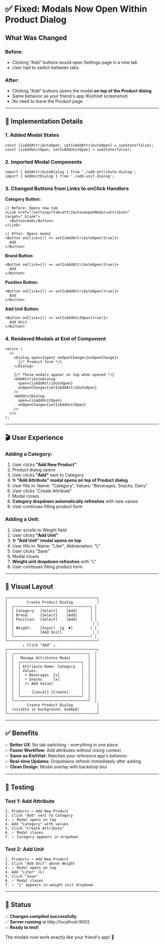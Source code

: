 # ✅ Fixed: Modals Now Open Within Product Dialog

## What Was Changed

### **Before:**
- Clicking "Add" buttons would open Settings page in a new tab
- User had to switch between tabs

### **After:**
- Clicking "Add" buttons opens the modal **on top of the Product dialog**
- Same behavior as your friend's app (KiotViet screenshot)
- No need to leave the Product page

---

## 🎯 Implementation Details

### **1. Added Modal States**
```tsx
const [isAddAttributeOpen, setIsAddAttributeOpen] = useState(false);
const [isAddUnitOpen, setIsAddUnitOpen] = useState(false);
```

### **2. Imported Modal Components**
```tsx
import { AddAttributeDialog } from './add-attribute-dialog';
import { AddUnitDialog } from './add-unit-dialog';
```

### **3. Changed Buttons from Links to onClick Handlers**

**Category Button:**
```tsx
// Before: Opens new tab
<Link href="/settings?tab=attributes&openModal=attribute" target="_blank">
  <Button>Add</Button>
</Link>

// After: Opens modal
<Button onClick={() => setIsAddAttributeOpen(true)}>
  Add
</Button>
```

**Brand Button:**
```tsx
<Button onClick={() => setIsAddAttributeOpen(true)}>
  Add
</Button>
```

**Position Button:**
```tsx
<Button onClick={() => setIsAddAttributeOpen(true)}>
  Add
</Button>
```

**Add Unit Button:**
```tsx
<Button onClick={() => setIsAddUnitOpen(true)}>
  Add Unit
</Button>
```

### **4. Rendered Modals at End of Component**
```tsx
return (
  <>
    <Dialog open={open} onOpenChange={onOpenChange}>
      {/* Product form */}
    </Dialog>
    
    {/* These modals appear on top when opened */}
    <AddAttributeDialog 
      open={isAddAttributeOpen} 
      onOpenChange={setIsAddAttributeOpen}
    />
    <AddUnitDialog 
      open={isAddUnitOpen} 
      onOpenChange={setIsAddUnitOpen}
    />
  </>
);
```

---

## 🎬 User Experience

### **Adding a Category:**
1. User clicks **"Add New Product"**
2. Product dialog opens
3. User clicks **"Add"** next to Category
4. **✨ "Add Attribute" modal opens on top of Product dialog**
5. User fills in: Name: "Category", Values: "Beverages, Snacks, Dairy"
6. User clicks "Create Attribute"
7. Modal closes
8. **Category dropdown automatically refreshes** with new values
9. User continues filling product form

### **Adding a Unit:**
1. User scrolls to Weight field
2. User clicks **"Add Unit"**
3. **✨ "Add Unit" modal opens on top**
4. User fills in: Name: "Liter", Abbreviation: "L"
5. User clicks "Save"
6. Modal closes
7. **Weight unit dropdown refreshes** with "L"
8. User continues filling product form

---

## 🎨 Visual Layout

```
┌─────────────────────────────────────────┐
│         Create Product Dialog           │
│  ┌───────────────────────────────────┐ │
│  │ Category:  [Select]    [Add]      │ │
│  │ Brand:     [Select]    [Add]      │ │
│  │ Position:  [Select]    [Add]      │ │
│  │                                    │ │
│  │ Weight:    [Input]  [g  ▼]        │ │
│  │            [Add Unit]              │ │
│  └───────────────────────────────────┘ │
└─────────────────────────────────────────┘
        ↓ Click "Add" ↓
┌─────────────────────────────────────────┐
│  ┌──────────────────────────────────┐  │
│  │   Manage Attributes Modal        │  │
│  │  ┌────────────────────────────┐  │  │
│  │  │ Attribute Name: Category   │  │  │
│  │  │ Values:                    │  │  │
│  │  │  • Beverages  [x]          │  │  │
│  │  │  • Snacks     [x]          │  │  │
│  │  │  [+ Add Value]             │  │  │
│  │  │                            │  │  │
│  │  │     [Cancel] [Create]      │  │  │
│  │  └────────────────────────────┘  │  │
│  └──────────────────────────────────┘  │
│         Create Product Dialog           │
│  (visible in background, dimmed)        │
└─────────────────────────────────────────┘
```

---

## ✅ Benefits

✅ **Better UX**: No tab switching - everything in one place  
✅ **Faster Workflow**: Add attributes without losing context  
✅ **Same as KiotViet**: Matches your reference app's behavior  
✅ **Real-time Updates**: Dropdowns refresh immediately after adding  
✅ **Clean Design**: Modal overlay with backdrop blur  

---

## 🧪 Testing

### **Test 1: Add Attribute**
```
1. Products → Add New Product
2. Click "Add" next to Category
3. ✅ Modal opens on top
4. Add "Category" with values
5. Click "Create Attribute"
6. ✅ Modal closes
7. ✅ Category appears in dropdown
```

### **Test 2: Add Unit**
```
1. Products → Add New Product
2. Click "Add Unit" above Weight
3. ✅ Modal opens on top
4. Add "Liter" (L)
5. Click "Save"
6. ✅ Modal closes
7. ✅ "L" appears in weight unit dropdown
```

---

## 🚀 Status

✅ **Changes compiled successfully**  
✅ **Server running** at http://localhost:9002  
✅ **Ready to test!**  

The modals now work exactly like your friend's app! 🎉
